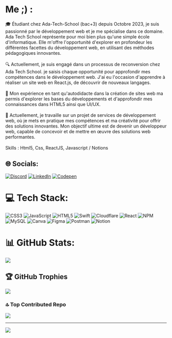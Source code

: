# Me ;) :
🎓 Étudiant chez Ada-Tech-School (bac+3) depuis Octobre 2023, je suis passionné par le développement web et je me spécialise dans ce domaine. Ada Tech School représente pour moi bien plus qu'une simple école d'informatique. Elle m'offre l'opportunité d'explorer en profondeur les différentes facettes du développement web, en utilisant des méthodes pédagogiques innovantes.
<br><br>
🔍 Actuellement, je suis engagé dans un processus de reconversion chez Ada Tech School. je saisis chaque opportunité pour approfondir mes compétences dans le développement web. J'ai eu l'occasion d'apprendre à réaliser un site web en React.js, de découvrir de nouveaux langages.
<br><br>
🌱 Mon expérience en tant qu'autodidacte dans la création de sites web ma permis d'explorer les bases du développements et d'approfondir mes connaissances dans HTML5 ainsi que UI/UX.
<br><br>
🚀 Actuellement, je travaille sur un projet de services de développement web, où je mets en pratique mes compétences et ma créativité pour offrir des solutions innovantes. Mon objectif ultime est de devenir un développeur web, capable de concevoir et de mettre en œuvre des solutions web performantes.
<br><br>
Skills : 
Html5, Css, ReactJS, Javascript / Notions


## 🌐 Socials:
[![Discord](https://img.shields.io/badge/Discord-%237289DA.svg?logo=discord&logoColor=white)](https://discord.gg/https://discord.gg/AkCfd4fFkE ) [![LinkedIn](https://img.shields.io/badge/LinkedIn-%230077B5.svg?logo=linkedin&logoColor=white)](https://linkedin.com/in/www.linkedin.com/in/sabri-k-1a9405224) [![Codepen](https://img.shields.io/badge/Codepen-000000?style=for-the-badge&logo=codepen&logoColor=white)](https://codepen.io/sabritou) 

# 💻 Tech Stack:
![CSS3](https://img.shields.io/badge/css3-%231572B6.svg?style=for-the-badge&logo=css3&logoColor=white) ![JavaScript](https://img.shields.io/badge/javascript-%23323330.svg?style=for-the-badge&logo=javascript&logoColor=%23F7DF1E) ![HTML5](https://img.shields.io/badge/html5-%23E34F26.svg?style=for-the-badge&logo=html5&logoColor=white) ![Swift](https://img.shields.io/badge/swift-F54A2A?style=for-the-badge&logo=swift&logoColor=white) ![Cloudflare](https://img.shields.io/badge/Cloudflare-F38020?style=for-the-badge&logo=Cloudflare&logoColor=white) ![React](https://img.shields.io/badge/react-%2320232a.svg?style=for-the-badge&logo=react&logoColor=%2361DAFB) ![NPM](https://img.shields.io/badge/NPM-%23CB3837.svg?style=for-the-badge&logo=npm&logoColor=white) ![MySQL](https://img.shields.io/badge/mysql-%2300000f.svg?style=for-the-badge&logo=mysql&logoColor=white) ![Canva](https://img.shields.io/badge/Canva-%2300C4CC.svg?style=for-the-badge&logo=Canva&logoColor=white) ![Figma](https://img.shields.io/badge/figma-%23F24E1E.svg?style=for-the-badge&logo=figma&logoColor=white) ![Postman](https://img.shields.io/badge/Postman-FF6C37?style=for-the-badge&logo=postman&logoColor=white) ![Notion](https://img.shields.io/badge/Notion-%23000000.svg?style=for-the-badge&logo=notion&logoColor=white) 
# 📊 GitHub Stats:
![](https://github-readme-streak-stats.herokuapp.com/?user=sabritou&theme=dark&hide_border=true)<br/>

## 🏆 GitHub Trophies
![](https://github-profile-trophy.vercel.app/?username=sabritou&theme=discord&no-frame=true&no-bg=false&margin-w=4)

### 🔝 Top Contributed Repo
![](https://github-contributor-stats.vercel.app/api?username=sabritou&limit=5&theme=discord&combine_all_yearly_contributions=true)

---
[![](https://visitcount.itsvg.in/api?id=sabritou&icon=5&color=6)](https://visitcount.itsvg.in)

<!-- Proudly created with GPRM ( https://gprm.itsvg.in ) -->
